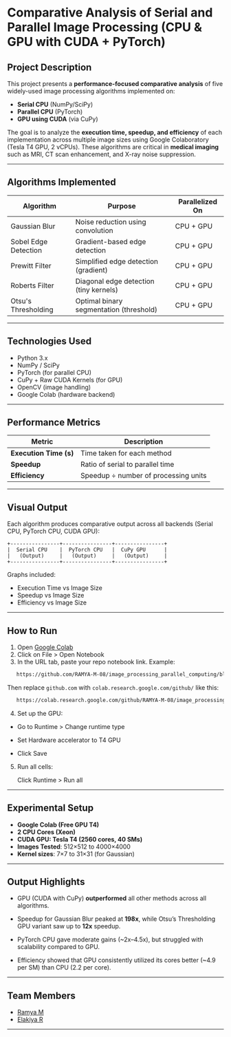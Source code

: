 # Comparative Analysis of Serial and Parallel Image Processing (CPU & GPU with CUDA + PyTorch)

## Project Description

This project presents a **performance-focused comparative analysis** of five widely-used image processing algorithms implemented on:

- **Serial CPU** (NumPy/SciPy)
- **Parallel CPU** (PyTorch)
- **GPU using CUDA** (via CuPy)

The goal is to analyze the **execution time, speedup, and efficiency** of each implementation across multiple image sizes using Google Colaboratory (Tesla T4 GPU, 2 vCPUs). These algorithms are critical in **medical imaging** such as MRI, CT scan enhancement, and X-ray noise suppression.

---

## Algorithms Implemented

| Algorithm            | Purpose                                  | Parallelized On       |
|---------------------|------------------------------------------|------------------------|
| Gaussian Blur        | Noise reduction using convolution        | CPU + GPU             |
| Sobel Edge Detection | Gradient-based edge detection            | CPU + GPU             |
| Prewitt Filter       | Simplified edge detection (gradient)     | CPU + GPU             |
| Roberts Filter       | Diagonal edge detection (tiny kernels)   | CPU + GPU             |
| Otsu's Thresholding  | Optimal binary segmentation (threshold)  | CPU + GPU             |

---

## Technologies Used

- Python 3.x
- NumPy / SciPy
- PyTorch (for parallel CPU)
- CuPy + Raw CUDA Kernels (for GPU)
- OpenCV (image handling)
- Google Colab (hardware backend)

---




## Performance Metrics

| Metric                     | Description |
|---------------------------|-------------|
| **Execution Time (s)**     | Time taken for each method |
| **Speedup**                | Ratio of serial to parallel time |
| **Efficiency**             | Speedup ÷ number of processing units |


---


## Visual Output

Each algorithm produces comparative output across all backends (Serial CPU, PyTorch CPU, CUDA GPU):

```
+----------------+----------------+----------------+
|  Serial CPU    |  PyTorch CPU   |  CuPy GPU      |
|   (Output)     |   (Output)     |   (Output)     |
+----------------+----------------+----------------+
```

Graphs included:
- Execution Time vs Image Size
- Speedup vs Image Size
- Efficiency vs Image Size

---

## How to Run
1. Open [Google Colab](https://colab.research.google.com)
2. Click on File > Open Notebook
3. In the URL tab, paste your repo notebook link. Example:

   
```bash
   https://github.com/RAMYA-M-08/image_processing_parallel_computing/blob/main/GAUSSIAN_BLUR.ipynb
```


Then replace `github.com` with `colab.research.google.com/github/` like this:


```bash
   https://colab.research.google.com/github/RAMYA-M-08/image_processing_parallel_computing/blob/main/GAUSSIAN_BLUR.ipynb
```

4. Set up the GPU:

- Go to Runtime > Change runtime type

- Set Hardware accelerator to T4 GPU 

- Click Save

5. Run all cells:
   

     Click Runtime > Run all

---

##  Experimental Setup

-  **Google Colab (Free GPU T4)**
-  **2 CPU Cores (Xeon)**
-  **CUDA GPU: Tesla T4 (2560 cores, 40 SMs)**
-  **Images Tested**: 512×512 to 4000×4000
-  **Kernel sizes**: 7×7 to 31×31 (for Gaussian)

---

## Output Highlights

- GPU (CUDA with CuPy) **outperformed** all other methods across all algorithms.

- Speedup for Gaussian Blur peaked at **198x**, while Otsu’s Thresholding GPU variant saw up to **12x** speedup.

- PyTorch CPU gave moderate gains (~2x–4.5x), but struggled with scalability compared to GPU.

- Efficiency showed that GPU consistently utilized its cores better (~4.9 per SM) than CPU (2.2 per core).

---

## Team Members

- [Ramya M ](https://github.com/RAMYA-M-08)
- [Elakiya R](https://github.com/RAMYA-M-08)

---


